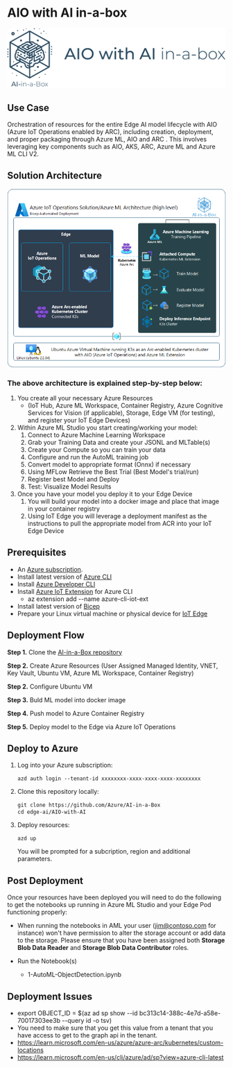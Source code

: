 # AIO with AI in-a-box
![Banner](./readme_assets/banner-aio-with-ai-in-a-box.png)

## Use Case
Orchestration of resources for the entire Edge AI model lifecycle with AIO (Azure IoT Operations enabled by ARC), including creation, deployment, and proper packaging through Azure ML, AIO and ARC . This involves leveraging key components such as AIO, AKS, ARC, Azure ML and Azure ML CLI V2.

## Solution Architecture
![AIO with AI](/edge-ai/AIO-with-AI/readme_assets/aioaiL.png) 

### The above architecture is explained step-by-step below:
1. You create all your necessary Azure Resources
    * (IoT Hub, Azure ML Workspace, Container Registry, Azure Cognitive Services for Vision (if applicable), Storage, Edge VM (for testing), and register your IoT Edge Devices)
1. Within Azure ML Studio you start creating/working your model:
    1. Connect to Azure Machine Learning Workspace
    2. Grab your Training Data and create your JSONL and MLTable(s)
    3. Create your Compute so you can train your data
    4. Configure and run the AutoML training job
    5. Convert model to appropriate format (Onnx) if necessary
    6. Using MFLow Retrieve the Best Trial (Best Model's trial/run)
    7. Register best Model and Deploy
    8. Test: Visualize Model Results
1. Once you have your model you deploy it to your Edge Device
    1. You will build your model into a docker image and place that image in your container registry
    1. Using IoT Edge you will leverage a deployment manifest as the instructions to pull the appropriate model from ACR into your IoT Edge Device


## Prerequisites
* An [Azure subscription](https://azure.microsoft.com/en-us/free/).
* Install latest version of [Azure CLI](https://docs.microsoft.com/en-us/cli/azure/install-azure-cli-windows?view=azure-cli-latest)
* Install [Azure Developer CLI](https://learn.microsoft.com/en-us/azure/developer/azure-developer-cli/install-azd)
* Install [Azure IoT Extension](https://github.com/Azure/azure-iot-cli-extension) for Azure CLI
    * az extension add --name azure-cli-iot-ext
* Install latest version of [Bicep](https://docs.microsoft.com/en-us/azure/azure-resource-manager/bicep/install)
* Prepare your Linux virtual machine or physical device for [IoT Edge](https://learn.microsoft.com/en-us/azure/iot-edge/how-to-provision-single-device-linux-symmetric)

## Deployment Flow 


**Step 1.** Clone the [AI-in-a-Box repository](https://github.com/Azure/AI-in-a-Box)

**Step 2.** Create Azure Resources (User Assigned Managed Identity, VNET, Key Vault, Ubuntu VM, Azure ML Workspace, Container Registry)

**Step 2.** Configure Ubuntu VM

**Step 3.** Buld ML model into docker image

**Step 4.** Push model to Azure Container Registry

**Step 5.** Deploy model to the Edge via Azure IoT Operations

## Deploy to Azure

1. Log into your Azure subscription: 
    ```
    azd auth login --tenant-id xxxxxxxx-xxxx-xxxx-xxxx-xxxxxxxx
    ```

1. Clone this repository locally: 

    ```
    git clone https://github.com/Azure/AI-in-a-Box
    cd edge-ai/AIO-with-AI
    ```

2. Deploy resources:
    ```
    azd up
    ```

    You will be prompted for a subcription, region and additional parameters.


## Post Deployment
Once your resources have been deployed you will need to do the following to get the notebooks up running in Azure ML Studio and your Edge Pod functioning properly:

* When running the notebooks in AML your user (jim@contoso.com for instance) won't have permission to alter the storage account or add data to the storage. Please ensure that you have been assigned both **Storage Blob Data Reader** and **Storage Blob Data Contributor** roles.

* Run the Notebook(s) 
    * 1-AutoML-ObjectDetection.ipynb

## Deployment Issues
 - export OBJECT_ID = $(az ad sp show --id bc313c14-388c-4e7d-a58e-70017303ee3b --query id -o tsv)
 - You need to make sure that you get this value from a tenant that you have access to get to the graph api in the tenant. 
 - https://learn.microsoft.com/en-us/azure/azure-arc/kubernetes/custom-locations
 - https://learn.microsoft.com/en-us/cli/azure/ad/sp?view=azure-cli-latest